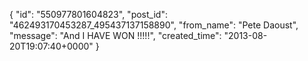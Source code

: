  {
   "id": "550977801604823",
   "post_id": "462493170453287_495437137158890",
   "from_name": "Pete Daoust",
   "message": "And I HAVE WON !!!!!",
   "created_time": "2013-08-20T19:07:40+0000"
 }

